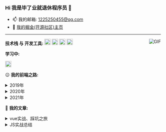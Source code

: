 ### Hi 我是毕了业就退休程序员 👋

- 📫 我的邮箱: [1225250455@qq.com](mailto:1225250455@qq.com)
- 📝 [我的掘金(开源社区)主页](https://juejin.cn/user/3491704662925992)
---
<img align="right" alt="GIF" src="https://raw.githubusercontent.com/jcode-n/jcode-n/main/pusheencode.gif" />

**技术栈 与 开发工具:**
<code><img height="20" src="https://raw.githubusercontent.com/jcode-n/jcode-n/main/javascript.png"></code>
<code><img height="20" src="https://raw.githubusercontent.com/jcode-n/jcode-n/main/vue.png"></code>
<code><img height="20" src="https://raw.githubusercontent.com/jcode-n/jcode-n/main/git.png"></code>
<code><img height="20" src="https://raw.githubusercontent.com/jcode-n/jcode-n/main/webstorm.png"></code>

**学习中:**

<code><img height="20" src="https://raw.githubusercontent.com/jcode-n/jcode-n/main/typescript.png"></code>

😉 **我的前端之路:**
<details style="cursor: pointer;">
  <summary>2019年</summary>
    <div style="width: 98%; margin: 0 auto">
      <ul>
        <li>6月毕业取得学位证</li>
        <li>7月准备迎接教师编制考试，却得知专业限制，无缘</li>
        <li>8月取得CET-4证书，同时自学前端知识(受自己哥哥的影响 - 一名php、go工程师)</li>
        <li>9月取得学位证书(晚是因为学校需要4级证书，庆幸最后一次通过了)</li>
        <li>9月在某马正式开始暗无天日的前端学习(晚是因为学校需要4级证书，庆幸最后一次通过了)(晚是因为学校需要4级证书，庆幸最后一次通过了)</li>
      </ul>
  </div>
</details>
<details style="cursor: pointer;">
   <summary>2020年</summary>
    <div style="width: 98%; margin: 0 auto">
      <ul>
        <li>4月结束前端的学习，开始投递简历。与20日入职一家为政府部门提供信息化管理系统、财政一体化信息管理系统的公司</li>
        <li>7月从该公司离职(由于个人原因不能长期外地出差)，并于20日入职现在这家公司(外包形式，次年9月变为正式员工)</li>
        <li>10月开始尝试了解vue的源码，理解并模拟其中响应式的实验原理等</li>
      </ul>
    </div>
</details>
<details style="cursor: pointer;">
   <summary>2021年</summary>
    <div style="width: 98%; margin: 0 auto">
      <ul>
        <li>2月开始接触TypeScript，由于公司没有使用，目前也只是了解持续学习中，并在自己的demo中使用</li>
      </ul>
    </div>
</details>

🤔 **我的文章:**
<details style="cursor: pointer;">
  <summary>vue实战、踩坑之旅</summary>
  <div style="width: 98%; margin: 0 auto">
    <ul>
        <li><a href="https://juejin.cn/post/7042492559226044446">vue父子组件的生命周期加载顺序，EventBus(事件总线)在父子组件中的调用时机</a></li>
        <li><a href="https://juejin.cn/post/7041467154171953188">项目中vue-quill-editor富文本插件没有表格，用wangEditor插件代替遇到的坑</a></li>
        <li><a href="https://juejin.cn/post/7033299831858659365">Vue + ElementUI 超大表单处理</a></li>
        <li><a href="https://juejin.cn/post/6904180986397851656">vue中金额格式化 失去焦点格式化 获得焦点去格式化 全局注册</a></li>
        <li><a href="https://juejin.cn/post/6904178571820924941">vue中js获取今天、上一年、下一年(并全局注册)</a></li>
        <li><a href="https://juejin.cn/post/6901255970043887624">关于vue-pdf无法显示pdf合同动态填充内容</a></li>
        <li><a href="https://juejin.cn/post/6900841755432714248">ElementUI 表格操作列错位问题</a></li>
        <li><a href="https://juejin.cn/post/6884448027403419662">教你简单用实现MVVM响应式原理（下） - MVVM的实现</a></li>
        <li><a href="https://juejin.cn/post/6884442160158998542">[教你简单用实现MVVM响应式原理（上） - Object.defineProperty的用法]</a></li>
    </ul>
  </div>
</details>
<details style="cursor: pointer;">
  <summary>JS实战总结</summary>
  <div style="width: 98%; margin: 0 auto">
    <ul>
        <li><a href="https://juejin.cn/post/7041858551538515981">JS循环中使用async、await的正确姿势</a></li>
    </ul>
  </div>
</details>

<!--
**jcode-n/jcode-n** is a ✨ _special_ ✨ repository because its `README.md` (this file) appears on your GitHub profile.

Here are some ideas to get you started:
- 🔭 I’m currently working on ...
- 🌱 I’m currently learning ...
- 👯 I’m looking to collaborate on ...
- 🤔 I’m looking for help with ...
- 💬 Ask me about ...
- 📫 How to reach me: ...
- 😄 Pronouns: ...
- ⚡ Fun fact: ...
-->
